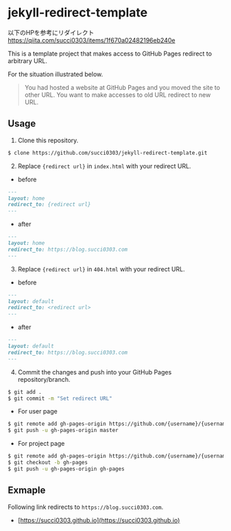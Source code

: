 # jekyll-redirect-template

以下のHPを参考にリダイレクト
https://qiita.com/succi0303/items/1f670a02482196eb240e

This is a template project that makes access to GitHub Pages redirect to arbitrary URL.

For the situation illustrated below.

> You had hosted a website at GitHub Pages and you moved the site to other URL. You want to make accesses to old URL redirect to new URL.

## Usage

1. Clone this repository.

```bash
$ clone https://github.com/succi0303/jekyll-redirect-template.git
```

2. Replace `{redirect url}` in `index.html` with your redirect URL.

- before

```markdown
---
layout: home
redirect_to: {redirect url}
---
```

- after

```markdown
---
layout: home
redirect_to: https://blog.succi0303.com
---
```

3. Replace `{redirect url}` in `404.html` with your redirect URL.

- before

```markdown
---
layout: default
redirect_to: <redirect url>
---
```

- after

```markdown
---
layout: default
redirect_to: https://blog.succi0303.com
---
```

4. Commit the changes and push into your GitHub Pages repository/branch.

```bash
$ git add .
$ git commit -m "Set redirect URL"
```

- For user page

```bash
$ git remote add gh-pages-origin https://github.com/{username}/{username}.github.io.git
$ git push -u gh-pages-origin master
```

- For project page

```bash
$ git remote add gh-pages-origin https://github.com/{username}/{username}.github.io.git
$ git checkout -b gh-pages
$ git push -u gh-pages-origin gh-pages
```

## Exmaple

Following link redirects to `https://blog.succi0303.com`.

- [https://succi0303.github.io](https://succi0303.github.io)
